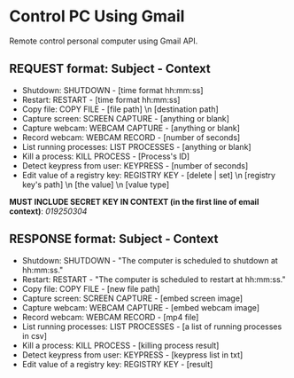 # Control PC Using Gmail
Remote control personal computer using Gmail API.
## REQUEST format: Subject - Context
* Shutdown: SHUTDOWN - [time format hh:mm:ss]
* Restart: RESTART - [time format hh:mm:ss]
* Copy file: COPY FILE - [file path] \n [destination path]
* Capture screen: SCREEN CAPTURE - [anything or blank]
* Capture webcam: WEBCAM CAPTURE - [anything or blank]
* Record webcam: WEBCAM RECORD - [number of seconds]
* List running processes: LIST PROCESSES - [anything or blank]
* Kill a process: KILL PROCESS - [Process's ID]
* Detect keypress from user: KEYPRESS - [number of seconds]
* Edit value of a registry key: REGISTRY KEY - [delete | set] \n [registry key's path] \n [the value] \n [value type]

**MUST INCLUDE SECRET KEY IN CONTEXT (in the first line of email context)**: *019250304*
## RESPONSE format: Subject - Context
* Shutdown: SHUTDOWN - "The computer is scheduled to shutdown at hh:mm:ss."
* Restart: RESTART - "The computer is scheduled to restart at hh:mm:ss."
* Copy file: COPY FILE - [new file path]
* Capture screen: SCREEN CAPTURE - [embed screen image]
* Capture webcam: WEBCAM CAPTURE - [embed webcam image]
* Record webcam: WEBCAM RECORD - [mp4 file]
* List running processes: LIST PROCESSES - [a list of running processes in csv]
* Kill a process: KILL PROCESS - [killing process result]
* Detect keypress from user: KEYPRESS - [keypress list in txt]
* Edit value of a registry key: REGISTRY KEY - [result]